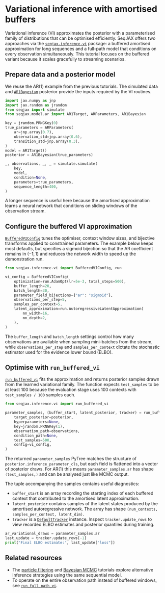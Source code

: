 # Variational inference with amortised buffers

Variational inference (VI) approximates the posterior with a parameterised
family of distributions that can be optimised efficiently. SeqJAX offers two
approaches via the [`seqjax.inference.vi`](../api.md#variational-inference)
package: a buffered amortised approximation for long sequences and a full-path
model that conditions on every observation simultaneously. This tutorial
focuses on the buffered variant because it scales gracefully to streaming
scenarios.

## Prepare data and a posterior model

We reuse the AR(1) example from the previous tutorials. The simulated data and
[`AR1Bayesian`](../api.md#seqjaxmodelar) posterior provide the inputs required
by the VI routines.

```python
import jax.numpy as jnp
import jax.random as jrandom
from seqjax import simulate
from seqjax.model.ar import AR1Target, ARParameters, AR1Bayesian

key = jrandom.PRNGKey(0)
true_parameters = ARParameters(
    ar=jnp.array(0.7),
    observation_std=jnp.array(0.6),
    transition_std=jnp.array(0.3),
)
model = AR1Target()
posterior = AR1Bayesian(true_parameters)

_, observations, _, _ = simulate.simulate(
    key,
    model,
    condition=None,
    parameters=true_parameters,
    sequence_length=400,
)
```

A longer sequence is useful here because the amortised approximation learns a
neural network that conditions on sliding windows of the observation stream.

## Configure the buffered VI approximation

[`BufferedVIConfig`](../api.md#variational-inference) tunes the optimiser,
context window sizes, and bijective transforms applied to constrained
parameters. The example below keeps most defaults, but specifies a sigmoid
bijection so that the AR coefficient remains in $(-1, 1)$ and reduces the
network width to speed up the demonstration run.

```python
from seqjax.inference.vi import BufferedVIConfig, run

vi_config = BufferedVIConfig(
    optimization=run.AdamOpt(lr=5e-3, total_steps=500),
    buffer_length=20,
    batch_length=30,
    parameter_field_bijections={"ar": "sigmoid"},
    observations_per_step=5,
    samples_per_context=5,
    latent_approximation=run.AutoregressiveLatentApproximation(
        nn_width=16,
        nn_depth=2,
    ),
)
```

The `buffer_length` and `batch_length` settings control how many observations
are available when sampling mini-batches from the stream, while
`observations_per_step` and `samples_per_context` dictate the stochastic
estimator used for the evidence lower bound (ELBO).

## Optimise with `run_buffered_vi`

[`run_buffered_vi`](../api.md#variational-inference) fits the approximation and
returns posterior samples drawn from the learned variational family. The
function expects `test_samples` to be at least 100 because the evaluation stage
uses 100 contexts with `test_samples / 100` samples each.

```python
from seqjax.inference.vi import run_buffered_vi

parameter_samples, (buffer_start, latent_posterior, tracker) = run_buffered_vi(
    target_posterior=posterior,
    hyperparameters=None,
    key=jrandom.PRNGKey(1),
    observation_path=observations,
    condition_path=None,
    test_samples=500,
    config=vi_config,
)
```

The returned `parameter_samples` PyTree matches the structure of
`posterior.inference_parameter_cls`, but each field is flattened into a vector
of posterior draws. For AR(1) this means `parameter_samples.ar` has shape
`(test_samples,)` and can be analysed just like MCMC output.

The tuple accompanying the samples contains useful diagnostics:

- `buffer_start` is an array recording the starting index of each buffered
  context that contributed to the amortised latent approximation.
- `latent_posterior` contains samples of the latent states produced by the
  amortised autoregressive network. The array has shape `(num_contexts,
  samples_per_context, latent_dim)`.
- `tracker` is a [`DefaultTracker`](../api.md#variational-inference) instance.
  Inspect `tracker.update_rows` to view recorded ELBO estimates and posterior
  quantiles during training.

```python
ar_variational_draws = parameter_samples.ar
last_update = tracker.update_rows[-1]
print("Final ELBO estimate:", last_update["loss"])
```

## Related resources

- The [particle filtering](particle-filtering.md) and
  [Bayesian MCMC](bayesian-mcmc.md) tutorials explore alternative inference
  strategies using the same sequential model.
- To operate on the entire observation path instead of buffered windows, see
  [`run_full_path_vi`](../api.md#variational-inference).
